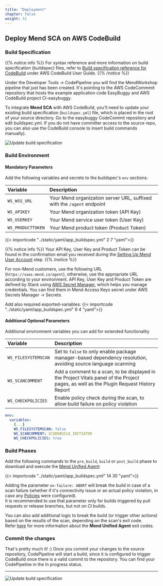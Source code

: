 ```yaml
---
title: "Deployment"
chapter: false
weight: 51
---
```


## **Deploy Mend SCA on AWS CodeBuild**

### Build Specification

{{% notice info %}}
For syntax reference and more information on build specification (buildspec) files, refer to [Build specification reference for CodeBuild](https://docs.aws.amazon.com/codebuild/latest/userguide/build-spec-ref.html) under AWS CodeBuild User Guide.
{{% /notice %}}

Under the Developer Tools -> CodePipeline you will find the MendWorkshop pipeline that just has been created. 
It's pointing to the AWS CodeCommmit repository that hosts the example application code EasyBuggy and AWS CodeBuild project CI-easybuggy. 

To integrate **Mend SCA** with AWS CodeBuild, you'll need to update your existing build specification (`buildspec.yml`) file, which is placed in the root of your source directory. Go to the easybuggy CodeCommit repository and edit buildspec.yml. If you do not have committer access to the source repo, you can also use the CodeBuild console to insert build commands manually).  


![Update build specification](/images/mend-sca/mend-sca-update-buildspec.png)


### Build Environment
#### **Mandatory Parameters**
Add the following variables and secrets to the buildspec's `env` sections:

| Variable          | Description                                                            |
|:------------------|:-----------------------------------------------------------------------|
| `WS_WSS_URL`      | Your Mend organization server URL, suffixed with the `/agent` endpoint |
| `WS_APIKEY`       | Your Mend organization token (API Key)                                 |
| `WS_USERKEY`      | Your Mend service user token (User Key)                                |
| `WS_PRODUCTTOKEN` | Your Mend product token (Product Token)                                | 

{{< importcode "../static/yaml/app_buildspec.yml" 2 7 "yaml">}}

{{% notice info %}}
Your API Key, User Key and Product Token can be found in the confirmation email you received during the [Setting Up Mend User Account](/2_prerequisites/10_setup_mend_account.html) step.
{{% /notice %}}

For non-Mend customers, use the following URL (`https://saas.mend.io/agent`), otherwise, use the appropriate URL according to your environment. API Key, User Key and Product Token are defined by Stack using [AWS Secret Manager](https://aws.amazon.com/about-aws/whats-new/2019/11/aws-codebuild-adds-support-for-aws-secrets-manager/), which helps you manage credentials. You can find them in Mend Access Keys secret under AWS Secrets Manager -> Secrets. 

Add also required exported-variables:
{{< importcode "../static/yaml/app_buildspec.yml" 9 4 "yaml">}}

#### **Additional Optional Parameters**
Additional environment variables you can add for extended functionality

| Variable            | Description                                                                                                                             |
|:--------------------|:----------------------------------------------------------------------------------------------------------------------------------------|
| `WS_FILESYSTEMSCAN` | Set to `false` to only enable package manager-based dependency resolution, avoiding source language scanning                            |
| `WS_SCANCOMMENT`    | Add a comment to a scan, to be displayed in the Project Vitals panel of the Project pages, as well as the Plugin Request History Report |
| `WS_CHECKPOLICIES`  | Enable policy check during the scan, to allow build failure on policy violation                                                         |


```yaml
env:
  variables:
    {...}
    WS_FILESYSTEMSCAN: false
    WS_SCANCOMMENT: $CODEBUILD_INITIATOR
    WS_CHECKPOLICIES: true
```

### Build Phases
Add the following commands to the `pre_build`, `build` or `post_build` phase to download and execute the [Mend Unified Agent](https://docs.mend.io/bundle/unified_agent/page/getting_started_with_the_unified_agent.html):

{{< importcode "../static/yaml/app_buildspec.yml" 14 30 "yaml">}}

Adding the parameter `on-failure: ABORT` will break the build in case of a scan failure (whether if it's connectivity issue or an actual policy violation, in case any [Policies](https://docs.mend.io/bundle/sca_user_guide/page/managing_automated_policies.html) were configured).  
It is recommended to use that parameter only for builds triggered by pull requests or release branches, but not on CI builds.  

You can also add additional logic to break the build (or trigger other actions) based on the results of the scan, depending on the scan's exit code.  
Refer [here](https://docs.mend.io/bundle/unified_agent/page/exit_codes.html) for more information about the **Mend Unified Agent** exit codes.  

### Commit the changes

That's pretty much it! :)
Once you commit your changes to the source repository, CodePipeline will start a build, since it is configured to trigger CodeBuild once there is a valid commit to the repository. You can find your CodePipeline in the In progress status.<hr>
![Update build specification](/images/mend-sca/mend-sca-codepipeline-in-progress.png)